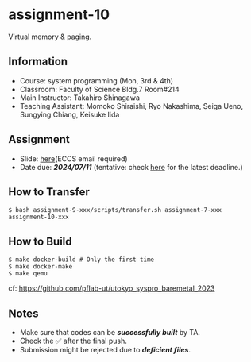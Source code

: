 # assignment-10

Virtual memory & paging.

## Information

- Course: system programming (Mon, 3rd & 4th)
- Classroom: Faculty of Science Bldg.7 Room#214
- Main Instructor: Takahiro Shinagawa
- Teaching Assistant: Momoko Shiraishi, Ryo Nakashima, Seiga Ueno, Sungying Chiang, Keisuke Iida

## Assignment

- Slide: [here](https://drive.google.com/drive/folders/183djJIkGVDYmz3njkCCW2-0ZPv032fsU?usp=sharing)(ECCS email required) 
- Date due: ***2024/07/11*** (tentative: check [here](https://github.com/ut-syspro-admin-24/assignment-10) for the latest deadline.)

## How to Transfer

```
$ bash assignment-9-xxx/scripts/transfer.sh assignment-7-xxx assignment-10-xxx
```

## How to Build

```
$ make docker-build # Only the first time
$ make docker-make
$ make qemu
```

cf: https://github.com/pflab-ut/utokyo_syspro_baremetal_2023

## Notes

- Make sure that codes can be ***successfully built*** by TA.
- Check the ✅ after the final push.
- Submission might be rejected due to ***deficient files***.

